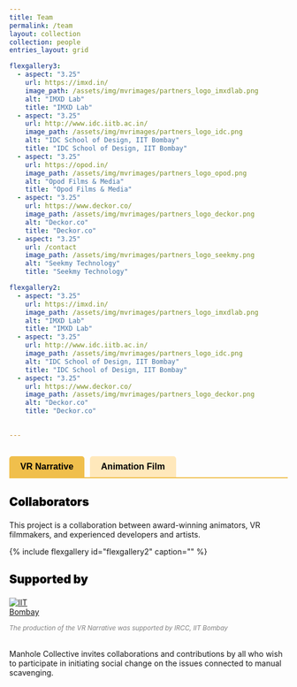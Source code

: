 ```yaml
---
title: Team
permalink: /team
layout: collection
collection: people
entries_layout: grid

flexgallery3:
  - aspect: "3.25"
    url: https://imxd.in/
    image_path: /assets/img/mvrimages/partners_logo_imxdlab.png
    alt: "IMXD Lab"
    title: "IMXD Lab"
  - aspect: "3.25"
    url: http://www.idc.iitb.ac.in/
    image_path: /assets/img/mvrimages/partners_logo_idc.png
    alt: "IDC School of Design, IIT Bombay"
    title: "IDC School of Design, IIT Bombay"
  - aspect: "3.25"
    url: https://opod.in/
    image_path: /assets/img/mvrimages/partners_logo_opod.png
    alt: "Opod Films & Media"
    title: "Opod Films & Media"
  - aspect: "3.25"
    url: https://www.deckor.co/
    image_path: /assets/img/mvrimages/partners_logo_deckor.png
    alt: "Deckor.co"
    title: "Deckor.co"    
  - aspect: "3.25"
    url: /contact
    image_path: /assets/img/mvrimages/partners_logo_seekmy.png
    alt: "Seekmy Technology"
    title: "Seekmy Technology"

flexgallery2:
  - aspect: "3.25"
    url: https://imxd.in/
    image_path: /assets/img/mvrimages/partners_logo_imxdlab.png
    alt: "IMXD Lab"
    title: "IMXD Lab"
  - aspect: "3.25"
    url: http://www.idc.iitb.ac.in/
    image_path: /assets/img/mvrimages/partners_logo_idc.png
    alt: "IDC School of Design, IIT Bombay"
    title: "IDC School of Design, IIT Bombay"
  - aspect: "3.25"
    url: https://www.deckor.co/
    image_path: /assets/img/mvrimages/partners_logo_deckor.png
    alt: "Deckor.co"
    title: "Deckor.co"
    

---
```


<div class="tab-buttons">
  <button id="vr-narrative" class="tab-button active">VR Narrative</button>
  <button id="animation-film" class="tab-button">Animation Film</button>
</div>

<div id="content-vr-narrative" class="tab-content active">
  <h3>Collaborators</h3>
  <p>
    This project is a collaboration between award-winning animators, VR filmmakers, and experienced developers 
and artists.
  </p>
  {% include flexgallery id="flexgallery2" caption="" %}

  <h3>Supported by</h3>
  <div style="width:100%; max-width:80px; margin-top: 0px">
    <a href="https://www.iitb.ac.in/" target="_blank">
      <img src="{{ site.url }}{{ site.baseurl }}/assets/img/mvrimages/iitb_png.png" alt="IIT Bombay">
    </a>
  </div>

<small style="color:grey"><i>The production of  the VR Narrative was supported by IRCC, IIT Bombay</i></small>
  <br><br>
  <p>
    Manhole Collective invites collaborations and contributions by all who wish to participate in initiating social change 
on the issues connected to manual scavenging.
  </p>

</div>


  <br>


<div id="content-animation-film" class="tab-content">
  <h3>Collaborators</h3>
  <p>
    This project is a collaboration between award-winning animators, VR filmmakers, and experienced developers and artists.
  </p>
  {% include flexgallery id="flexgallery3" caption="" %}

  <h3>Supported by</h3>
  <div style="width:100%; max-width:200px; margin-top: 0px">
    <a href="https://www.unrealengine.com/" target="_blank">
      <img src="{{ site.url }}{{ site.baseurl }}/assets/img/mvrimages/unreal.png" alt="Unreal Engine">
    </a>
  </div>
  <br>
  <small style="color:grey"><i>The short film was supported by Epic Games.</i></small>
  <br><br>
  <p>
    Manhole Collective invites collaborations and contributions by all who wish to participate in initiating social change on the issues connected to manual scavenging. 
    <a href="{{ site.baseurl }}/contact" target="_self">Reach out to us.</a>
  </p>
</div>

<style>

.tab-buttons {
  display: flex;
  gap: 10px;
  margin: 30px 0;
  border-bottom: 2px solid #F0BF4C;
}

.tab-button {
  padding: 10px 20px;
  border: none;
  border-radius: 5px 5px 0 0;
  font-size: 16px;
  cursor: pointer;
  background-color: #FFE8BB;
  color: #000000;
  font-weight: bold;
  outline: none;
}

.tab-button:focus {
  outline: none;
}

.tab-button.active {
  background-color: #F0BF4C;
  color: black;
}

.tab-button:hover {
  background-color: #F0BF4C;
  color: #000000;
}

.tab-content {
  display: none;
}

.tab-content.active {
  display: block;
}

h3 {
  font-weight: 900; 
  font-size: 1.5em; 
  color: #000000; 
}

hr {
  height: 0;
  border-width: 0;
  color: #000000;
  background-color: #fcd5ce;
}
</style>

<script>
document.addEventListener("DOMContentLoaded", function () {
  const buttons = document.querySelectorAll('.tab-button');
  const contents = document.querySelectorAll('.tab-content');

  buttons.forEach(button => {
    button.addEventListener('click', () => {
      buttons.forEach(btn => btn.classList.remove('active'));
      contents.forEach(content => content.classList.remove('active'));

      button.classList.add('active');
      document.getElementById(`content-${button.id}`).classList.add('active');
    });
  });

  // Ensure links inside tab content are not blocked
  const links = document.querySelectorAll('.tab-content a');
  links.forEach(link => {
    link.addEventListener('click', function (event) {
      event.stopPropagation(); // Allow the link to work normally
    });
  });
});
</script>
